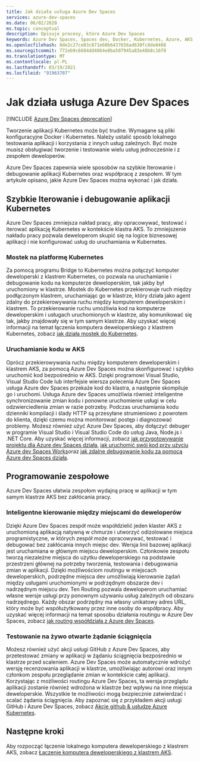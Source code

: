 ```yaml
---
title: Jak działa usługa Azure Dev Spaces
services: azure-dev-spaces
ms.date: 06/02/2020
ms.topic: conceptual
description: Opisuje procesy, które Azure Dev Spaces
keywords: Azure Dev Spaces, Spaces dev, Docker, Kubernetes, Azure, AKS, Azure Kubernetes Service, kontenery
ms.openlocfilehash: 8de2c27ce03c871e60b6437656ad630fc8de8408
ms.sourcegitcommit: 772eb9c6684dd4864e0ba507945a83e48b8c16f0
ms.translationtype: MT
ms.contentlocale: pl-PL
ms.lasthandoff: 03/19/2021
ms.locfileid: "91963707"
---
```

# <a name="how-azure-dev-spaces-works"></a>Jak działa usługa Azure Dev Spaces

[!INCLUDE [Azure Dev Spaces deprecation](../../includes/dev-spaces-deprecation.md)]

Tworzenie aplikacji Kubernetes może być trudne. Wymagane są pliki konfiguracyjne Docker i Kubernetes. Należy ustalić sposób lokalnego testowania aplikacji i korzystania z innych usług zależnych. Być może musisz obsługiwać tworzenie i testowanie wielu usług jednocześnie i z zespołem deweloperów.

Azure Dev Spaces zapewnia wiele sposobów na szybkie Iterowanie i debugowanie aplikacji Kubernetes oraz współpracę z zespołem. W tym artykule opisano, jakie Azure Dev Spaces można wykonać i jak działa.

## <a name="rapidly-iterate-and-debug-your-kubernetes-application"></a>Szybkie Iterowanie i debugowanie aplikacji Kubernetes

Azure Dev Spaces zmniejsza nakład pracy, aby opracowywać, testować i iterować aplikację Kubernetes w kontekście klastra AKS. To zmniejszenie nakładu pracy pozwala deweloperom skupić się na logice biznesowej aplikacji i nie konfigurować usług do uruchamiania w Kubernetes.

### <a name="bridge-to-kubernetes"></a>Mostek na platformę Kubernetes

Za pomocą programu Bridge to Kubernetes można połączyć komputer deweloperski z klastrem Kubernetes, co pozwala na uruchamianie i debugowanie kodu na komputerze deweloperskim, tak jakby był uruchomiony w klastrze. Mostek do Kubernetes przekierowuje ruch między podłączonym klastrem, uruchamiając go w klastrze, który działa jako agent zdalny do przekierowywania ruchu między komputerem deweloperskim i klastrem. To przekierowanie ruchu umożliwia kod na komputerze deweloperskim i usługach uruchomionych w klastrze, aby komunikować się tak, jakby znajdowały się w tym samym klastrze. Aby uzyskać więcej informacji na temat łączenia komputera deweloperskiego z klastrem Kubernetes, zobacz [jak działa mostek do Kubernetes][how-it-works-bridge-to-kubernetes].

### <a name="run-your-code-in-aks"></a>Uruchamianie kodu w AKS

Oprócz przekierowywania ruchu między komputerem deweloperskim i klastrem AKS, za pomocą Azure Dev Spaces można skonfigurować i szybko uruchomić kod bezpośrednio w AKS. Dzięki programowi Visual Studio, Visual Studio Code lub interfejsie wiersza polecenia Azure Dev Spaces usługa Azure dev Spaces przekaże kod do klastra, a następnie skompiluje go i uruchomi. Usługa Azure dev Spaces umożliwia również inteligentne synchronizowanie zmian kodu i ponowne uruchomienie usługi w celu odzwierciedlenia zmian w razie potrzeby. Podczas uruchamiania kodu dzienniki kompilacji i ślady HTTP są przesyłane strumieniowo z powrotem do klienta, dzięki czemu można monitorować postęp i diagnozować problemy. Możesz również użyć Azure Dev Spaces, aby dołączyć debuger w programie Visual Studio i Visual Studio Code do usług Java, Node.js i .NET Core. Aby uzyskać więcej informacji, zobacz [jak przygotowywanie projektu dla Azure dev Spaces działa][how-it-works-prep], [jak uruchomić swój kod przy użyciu Azure dev Spaces Works][how-it-works-up]oraz [jak zdalne debugowanie kodu za pomocą Azure dev Spaces działa][how-it-works-remote-debugging].

## <a name="team-development"></a>Programowanie zespołowe

Azure Dev Spaces ułatwia zespołom wydajną pracę w aplikacji w tym samym klastrze AKS bez zakłócania pracy.

### <a name="intelligent-routing-between-dev-spaces"></a>Inteligentne kierowanie między miejscami do deweloperów

Dzięki Azure Dev Spaces zespół może współdzielić jeden klaster AKS z uruchomioną aplikacją natywną w chmurze i utworzyć odizolowane miejsca programistyczne, w których zespół może opracowywać, testować i debugować bez zakłócania innych miejsc dev. Wersja linii bazowej aplikacji jest uruchamiana w głównym miejscu deweloperskim. Członkowie zespołu tworzą niezależne miejsca do użytku deweloperskiego na podstawie przestrzeni głównej na potrzeby tworzenia, testowania i debugowania zmian w aplikacji. Dzięki możliwościom routingu w miejscach deweloperskich, podrzędne miejsca dev umożliwiają kierowanie żądań między usługami uruchomionymi w podrzędnym obszarze dev i nadrzędnym miejscu dev. Ten Routing pozwala deweloperom uruchamiać własne wersje usługi przy ponownym używaniu usług zależnych od obszaru nadrzędnego. Każdy obszar podrzędny ma własny unikatowy adres URL, który może być współużytkowany przez inne osoby do współpracy. Aby uzyskać więcej informacji na temat sposobu działania routingu w Azure Dev Spaces, zobacz [jak routing współdziała z Azure dev Spaces][how-it-works-routing].

### <a name="live-testing-an-open-pull-request"></a>Testowanie na żywo otwarte żądanie ściągnięcia

Możesz również użyć akcji usługi GitHub z Azure Dev Spaces, aby przetestować zmiany w aplikacji w żądaniu ściągnięcia bezpośrednio w klastrze przed scaleniem. Azure Dev Spaces może automatycznie wdrożyć wersję recenzowania aplikacji w klastrze, umożliwiając autorowi oraz innym członkom zespołu przeglądanie zmian w kontekście całej aplikacji. Korzystając z możliwości routingu Azure Dev Spaces, ta wersja przeglądu aplikacji zostanie również wdrożona w klastrze bez wpływu na inne miejsca deweloperskie. Wszystkie te możliwości mogą bezpiecznie zatwierdzać i scalać żądania ściągnięcia. Aby zapoznać się z przykładem akcji usługi GitHub i Azure Dev Spaces, zobacz [Akcje github & usłudze Azure Kubernetes][pr-flow].

## <a name="next-steps"></a>Następne kroki

Aby rozpocząć łączenie lokalnego komputera deweloperskiego z klastrem AKS, zobacz [Łączenie komputera deweloperskiego z klastrem AKS][connect].


[connect]: https://code.visualstudio.com/docs/containers/bridge-to-kubernetes
[how-it-works-bridge-to-kubernetes]: /visualstudio/containers/overview-bridge-to-kubernetes
[how-it-works-prep]: how-dev-spaces-works-prep.md
[how-it-works-remote-debugging]: how-dev-spaces-works-remote-debugging.md
[how-it-works-routing]: how-dev-spaces-works-routing.md
[how-it-works-up]: how-dev-spaces-works-up.md
[pr-flow]: how-to/github-actions.md
[routing]: #team-development
